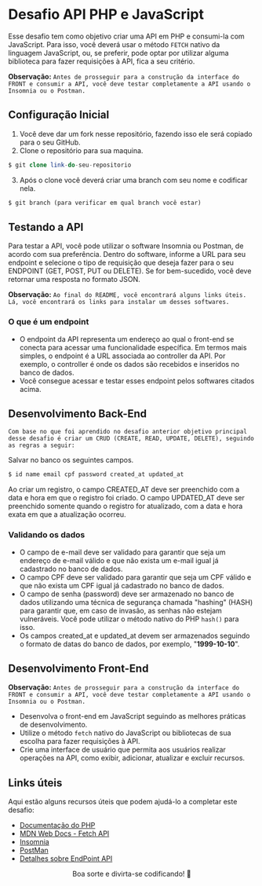 # Desafio API PHP e JavaScript

Esse desafio tem como objetivo criar uma API em PHP e consumi-la com JavaScript. Para isso, você deverá usar o método `FETCH` nativo da linguagem JavaScript, ou, se preferir, pode optar por utilizar alguma biblioteca para fazer requisições à API, fica a seu critério.

**Observação:** `Antes de prosseguir para a construção da interface do FRONT e consumir a API, você deve testar completamente a API usando o Insomnia ou o Postman.`

## Configuração Inicial

1. Você deve dar um fork nesse repositório, fazendo isso ele será copiado para o seu GitHub.
2. Clone o repositório para sua maquina.
```php
$ git clone link-do-seu-repositorio
```
3. Após o clone você deverá criar uma branch com seu nome e codificar nela.
```php
$ git branch (para verificar em qual branch você estar)
```

## Testando a API

Para testar a API, você pode utilizar o software Insomnia ou Postman, de acordo com sua preferência. Dentro do software, informe a URL para seu endpoint e selecione o tipo de requisição que deseja fazer para o seu ENDPOINT (GET, POST, PUT ou DELETE). Se for bem-sucedido, você deve retornar uma resposta no formato JSON.

**Observação:** `Ao final do README, você encontrará alguns links úteis. Lá, você encontrará os links para instalar um desses softwares.`

### O que é um endpoint
- O endpoint da API representa um endereço ao qual o front-end se conecta para acessar uma funcionalidade específica. Em termos mais simples, o endpoint é a URL associada ao controller da API. Por exemplo, o controller é onde os dados são recebidos e inseridos no banco de dados.
- Você consegue acessar e testar esses endpoint pelos softwares citados acima.

## Desenvolvimento Back-End

`Com base no que foi aprendido no desafio anterior objetivo principal desse desafio é criar um CRUD (CREATE, READ, UPDATE, DELETE), seguindo as regras a seguir:`

Salvar no banco os seguintes campos. 
```php
$ id name email cpf password created_at updated_at
```
Ao criar um registro, o campo CREATED_AT deve ser preenchido com a data e hora em que o registro foi criado. O campo UPDATED_AT deve ser preenchido somente quando o registro for atualizado, com a data e hora exata em que a atualização ocorreu.

### Validando os dados

- O campo de e-mail deve ser validado para garantir que seja um endereço de e-mail válido e que não exista um e-mail igual já cadastrado no banco de dados.
- O campo CPF deve ser validado para garantir que seja um CPF válido e que não exista um CPF igual já cadastrado no banco de dados.
- O campo de senha (password) deve ser armazenado no banco de dados utilizando uma técnica de segurança chamada "hashing" (HASH) para garantir que, em caso de invasão, as senhas não estejam vulneráveis. Você pode utilizar o método nativo do PHP `hash()` para isso.
- Os campos created_at e updated_at devem ser armazenados seguindo o formato de datas do banco de dados, por exemplo, "**1999-10-10**".

## Desenvolvimento Front-End
**Observação:** `Antes de prosseguir para a construção da interface do FRONT e consumir a API, você deve testar completamente a API usando o Insomnia ou o Postman.`

- Desenvolva o front-end em JavaScript seguindo as melhores práticas de desenvolvimento.
- Utilize o método `fetch` nativo do JavaScript ou bibliotecas de sua escolha para fazer requisições à API.
- Crie uma interface de usuário que permita aos usuários realizar operações na API, como exibir, adicionar, atualizar e excluir recursos.

## Links úteis

Aqui estão alguns recursos úteis que podem ajudá-lo a completar este desafio:

- [Documentação do PHP](https://www.php.net/manual/pt_BR/index.php)
- [MDN Web Docs - Fetch API](https://developer.mozilla.org/pt-BR/docs/Web/API/Fetch_API)
- [Insomnia](https://insomnia.rest/download)
- [PostMan](https://www.postman.com/downloads/)
- [Detalhes sobre EndPoint API](https://mailchimp.com/pt-br/resources/what-is-an-api-endpoint/#:~:text=O%20endpoint%20de%20API%20é,de%20comunicação%20entre%20dois%20sistemas.)

<p align="center">
Boa sorte e divirta-se codificando! 💜
</p>
